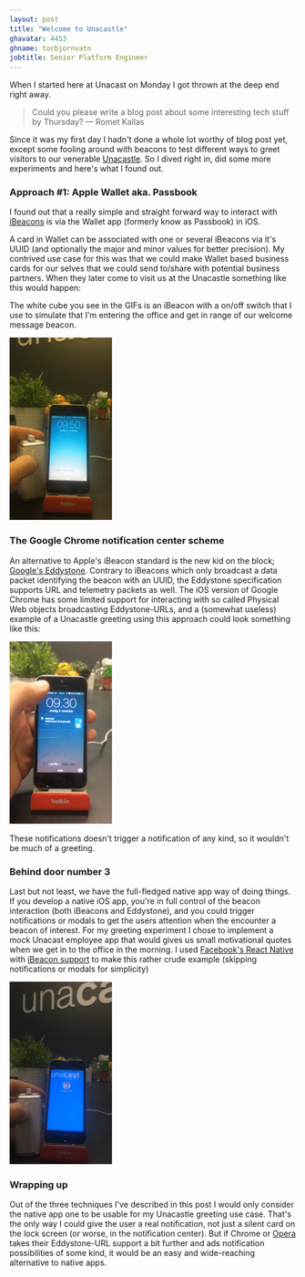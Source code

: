 ```yaml
---
layout: post
title: "Welcome to Unacastle"
ghavatar: 4453
ghname: torbjornvatn
jobtitle: Senior Platform Engineer
---
```


When I started here at Unacast on Monday I got thrown at the deep end right away.

> Could you please write a blog post about some interesting tech stuff by Thursday? — Romet Kallas

Since it was my first day I hadn't done a whole lot worthy of blog post yet, except some fooling around with beacons to test different ways to greet visitors to our venerable [Unacastle](http://unacast.com/contact/). 
So I dived right in, did some more experiments and here's what I found out.


### Approach #1: Apple Wallet aka. Passbook
I found out that a really simple and straight forward way to interact with [iBeacons](https://en.wikipedia.org/wiki/IBeacon) is via the Wallet app (formerly know as Passbook) in iOS.

A card in Wallet can be associated with one or several iBeacons via it's UUID (and optionally the major and minor values for better precision). 
My contrived use case for this was that we could make Wallet based business cards for our selves that we could send to/share with potential business partners. 
When they later come to visit us at the Unacastle something like this would happen:

<div class="message">
  The white cube you see in the GIFs is an iBeacon with a on/off switch that I use to simulate that I'm entering the office and get in range of our welcome message beacon.
</div>

![wallet](/public/images/wallet_loop.gif) 

### The Google Chrome notification center scheme 
An alternative to Apple's iBeacon standard is the new kid on the block; [Google's Eddystone](https://github.com/google/eddystone). 
Contrary to iBeacons which only broadcast a data packet identifying the beacon with an UUID, the Eddystone specification supports URL and telemetry packets as well. 
The iOS version of Google Chrome has some limited support for interacting with so called Physical Web
objects broadcasting Eddystone-URLs, and a (somewhat useless) example of a Unacastle greeting using this approach could look something like this:

![chrome](/public/images/chrome_loop.gif)

These notifications doesn't trigger a notification of any kind, so it wouldn't be much of a greeting.

### Behind door number 3
Last but not least, we have the full-fledged native app way of doing things. If you develop a native iOS app, you're in full control of the beacon interaction (both iBeacons and Eddystone), and you could trigger notifications or modals to get the users attention when the encounter a beacon of interest. 
For my greeting experiment I chose to implement a mock Unacast employee app that would gives us small motivational quotes when we get in to the office in the morning. I used [Facebook's React Native](http://facebook.github.io/react-native/) with [iBeacon support](https://github.com/frostney/react-native-ibeacon) to make this rather crude example (skipping notifications or modals for simplicity)

![app](/public/images/app_loop.gif)

### Wrapping up
Out of the three techniques I've described in this post I would only consider the native app one to be usable for my Unacastle greeting use case. 
That's the only way I could give the user a real notification, not just a silent card on the lock screen (or worse, in the notification center). 
But if Chrome or [Opera](https://dev.opera.com/articles/release-the-beacons/) takes their Eddystone-URL support a bit further and ads notification possibilities of some kind, it would be an easy and wide-reaching alternative to native apps.





